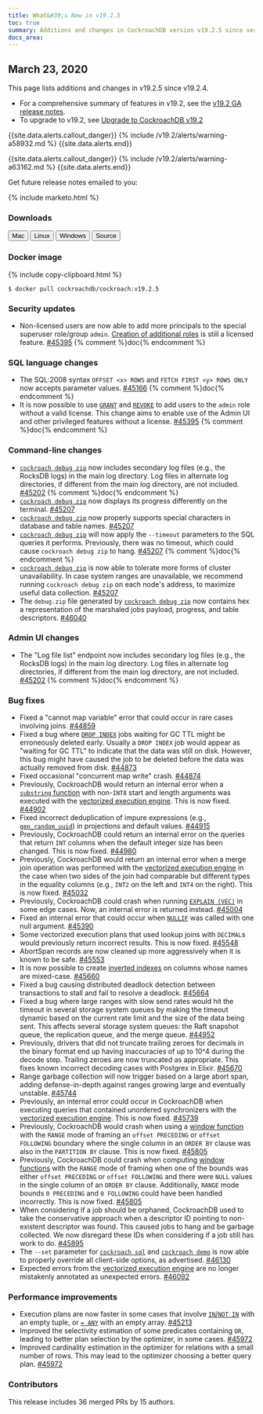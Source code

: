 ```yaml
---
title: What&#39;s New in v19.2.5
toc: true
summary: Additions and changes in CockroachDB version v19.2.5 since version v19.2.4
docs_area: 
---
```


## March 23, 2020

This page lists additions and changes in v19.2.5 since v19.2.4.

- For a comprehensive summary of features in v19.2, see the [v19.2 GA release notes](v19.2.0.html).
- To upgrade to v19.2, see [Upgrade to CockroachDB v19.2](../v19.2/upgrade-cockroach-version.html)

{{site.data.alerts.callout_danger}}
{% include /v19.2/alerts/warning-a58932.md %}
{{site.data.alerts.end}}

{{site.data.alerts.callout_danger}}
{% include /v19.2/alerts/warning-a63162.md %}
{{site.data.alerts.end}}

Get future release notes emailed to you:

{% include marketo.html %}

### Downloads

<div id="os-tabs" class="clearfix os-tabs_button-outline-primary">
    <a href="https://binaries.cockroachdb.com/cockroach-v19.2.5.darwin-10.9-amd64.tgz"><button id="mac" data-eventcategory="mac-binary-release-notes">Mac</button></a>
    <a href="https://binaries.cockroachdb.com/cockroach-v19.2.5.linux-amd64.tgz"><button id="linux" data-eventcategory="linux-binary-release-notes">Linux</button></a>
    <a href="https://binaries.cockroachdb.com/cockroach-v19.2.5.windows-6.2-amd64.zip"><button id="windows" data-eventcategory="windows-binary-release-notes">Windows</button></a>
    <a href="https://binaries.cockroachdb.com/cockroach-v19.2.5.src.tgz"><button id="source" data-eventcategory="source-release-notes">Source</button></a>
</div>

### Docker image

{% include copy-clipboard.html %}
~~~shell
$ docker pull cockroachdb/cockroach:v19.2.5
~~~


### Security updates

- Non-licensed users are now able to add more principals to the special superuser role/group `admin`. [Creation of additional roles](../v19.2/create-role.html) is still a licensed feature. [#45395][#45395] {% comment %}doc{% endcomment %}

### SQL language changes

- The SQL:2008 syntax `OFFSET <x> ROWS` and `FETCH FIRST <y> ROWS ONLY` now accepts parameter values. [#45166][#45166] {% comment %}doc{% endcomment %}
- It is now possible to use [`GRANT`](../v19.2/grant.html) and [`REVOKE`](../v19.2/revoke.html) to add users to the `admin` role without a valid license. This change aims to enable use of the Admin UI and other privileged features without a license. [#45395][#45395] {% comment %}doc{% endcomment %}

### Command-line changes

- [`cockroach debug zip`](../v19.2/cockroach-debug-zip.html) now includes secondary log files (e.g., the RocksDB logs) in the main log directory. Log files in alternate log directories, if different from the main log directory, are not included. [#45202][#45202] {% comment %}doc{% endcomment %}
- [`cockroach debug zip`](../v19.2/cockroach-debug-zip.html) now displays its progress differently on the terminal. [#45207][#45207]
- [`cockroach debug zip`](../v19.2/cockroach-debug-zip.html) now properly supports special characters in database and table names. [#45207][#45207]
- [`cockroach debug zip`](../v19.2/cockroach-debug-zip.html) will now apply the `--timeout` parameters to the SQL queries it performs. Previously, there was no timeout, which could cause `cockroach debug zip` to hang. [#45207][#45207] {% comment %}doc{% endcomment %}
- [`cockroach debug zip`](../v19.2/cockroach-debug-zip.html) is now able to tolerate more forms of cluster unavailability. In case system ranges are unavailable, we recommend running `cockroach debug zip` on each node's address, to maximize useful data collection. [#45207][#45207]
- The `debug.zip` file generated by [`cockroach debug zip`](../v19.2/cockroach-debug-zip.html) now contains hex a representation of the marshaled jobs payload, progress, and table descriptors. [#46040][#46040]

### Admin UI changes

- The "Log file list" endpoint now includes secondary log files (e.g., the RocksDB logs) in the main log directory. Log files in alternate log directories, if different from the main log directory, are not included. [#45202][#45202] {% comment %}doc{% endcomment %}

### Bug fixes

- Fixed a "cannot map variable" error that could occur in rare cases involving joins. [#44859][#44859]
- Fixed a bug where [`DROP INDEX`](../v19.2/drop-index.html) jobs waiting for GC TTL might be erroneously deleted early. Usually a `DROP INDEX` job would appear as "waiting for GC TTL" to indicate that the data was still on disk. However, this bug might have caused the job to be deleted before the data was actually removed from disk. [#44873][#44873]
- Fixed occasional "concurrent map write" crash. [#44874][#44874]
- Previously, CockroachDB would return an internal error when a [`substring` function](../v19.2/functions-and-operators.html#string-and-byte-functions) with non-`INT8` start and length arguments was executed with the [vectorized execution engine](../v19.2/vectorized-execution.html). This is now fixed. [#44902][#44902]
- Fixed incorrect deduplication of impure expressions (e.g., [`gen_random_uuid`](../v19.2/functions-and-operators.html#id-generation-functions)) in projections and default values. [#44915][#44915]
- Previously, CockroachDB could return an internal error on the queries that return `INT` columns when the default integer size has been changed. This is now fixed. [#44980][#44980]
- Previously, CockroachDB would return an internal error when a merge join operation was performed with the [vectorized execution engine](../v19.2/vectorized-execution.html) in the case when two sides of the join had comparable but different types in the equality columns (e.g., `INT2` on the left and `INT4` on the right). This is now fixed. [#45032][#45032]
- Previously, CockroachDB could crash when running [`EXPLAIN (VEC)`](../v19.2/explain.html#vec-option) in some edge cases. Now, an internal error is returned instead. [#45004][#45004]
- Fixed an internal error that could occur when [`NULLIF`](../v19.2/scalar-expressions.html#nullif-expressions) was called with one null argument. [#45390][#45390]
- Some vectorized execution plans that used lookup joins with `DECIMAL`s would previously return incorrect results. This is now fixed. [#45548][#45548]
- AbortSpan records are now cleaned up more aggressively when it is known to be safe. [#45553][#45553]
- It is now possible to create [inverted indexes](../v19.2/inverted-indexes.html) on columns whose names are mixed-case. [#45660][#45660]
- Fixed a bug causing distributed deadlock detection between transactions to stall and fail to resolve a deadlock. [#45664][#45664]
- Fixed a bug where large ranges with slow send rates would hit the timeout in several storage system queues by making the timeout dynamic based on the current rate limit and the size of the data being sent. This affects several storage system queues: the Raft snapshot queue, the replication queue, and the merge queue. [#44952][#44952]
- Previously, drivers that did not truncate trailing zeroes for decimals in the binary format end up having inaccuracies of up to 10^4 during the decode step. Trailing zeroes are now truncated as appropriate. This fixes known incorrect decoding cases with Postgrex in Elixir. [#45670][#45670]
- Range garbage collection will now trigger based on a large abort span, adding defense-in-depth against ranges growing large and eventually unstable. [#45744][#45744]
- Previously, an internal error could occur in CockroachDB when executing queries that contained unordered synchronizers with the [vectorized execution engine](../v19.2/vectorized-execution.html). This is now fixed. [#45739][#45739]
- Previously, CockroachDB would crash when using a [window function](../v19.2/window-functions.html) with the `RANGE` mode of framing an `offset PRECEDING` or `offset FOLLOWING` boundary where the single column in an `ORDER BY` clause was also in the `PARTITION BY` clause. This is now fixed. [#45805][#45805]
- Previously, CockroachDB could crash when computing [window functions](../v19.2/window-functions.html) with the `RANGE` mode of framing when one of the bounds was either `offset PRECEDING` or `offset FOLLOWING` and there were `NULL` values in the single column of an `ORDER BY` clause. Additionally, `RANGE` mode bounds `0 PRECEDING` and `0 FOLLOWING` could have been handled incorrectly. This is now fixed. [#45805][#45805]
- When considering if a job should be orphaned, CockroachDB used to take the conservative approach when a descriptor ID pointing to non-existent descriptor was found. This caused jobs to hang and be garbage collected. We now disregard these IDs when considering if a job still has work to do. [#45895][#45895]
- The `--set` parameter for [`cockroach sql`](../v19.2/cockroach-sql.html) and [`cockroach demo`](../v19.2/cockroach-demo.html) is now able to properly override all client-side options, as advertised. [#46130][#46130]
- Expected errors from the [vectorized execution engine](../v19.2/vectorized-execution.html) are no longer mistakenly annotated as unexpected errors. [#46092][#46092]

### Performance improvements

- Execution plans are now faster in some cases that involve [`IN`/`NOT IN`](../v19.2/scalar-expressions.html#set-membership) with an empty tuple, or [`= ANY`](../v19.2/scalar-expressions.html#multi-valued-comparisons) with an empty array. [#45213][#45213]
- Improved the selectivity estimation of some predicates containing `OR`, leading to better plan selection by the optimizer, in some cases. [#45972][#45972]
- Improved cardinality estimation in the optimizer for relations with a small number of rows. This may lead to the optimizer choosing a better query plan. [#45972][#45972]

### Contributors

This release includes 36 merged PRs by 15 authors.

[#44859]: https://github.com/cockroachdb/cockroach/pull/44859
[#44873]: https://github.com/cockroachdb/cockroach/pull/44873
[#44874]: https://github.com/cockroachdb/cockroach/pull/44874
[#44902]: https://github.com/cockroachdb/cockroach/pull/44902
[#44915]: https://github.com/cockroachdb/cockroach/pull/44915
[#44952]: https://github.com/cockroachdb/cockroach/pull/44952
[#44980]: https://github.com/cockroachdb/cockroach/pull/44980
[#45004]: https://github.com/cockroachdb/cockroach/pull/45004
[#45032]: https://github.com/cockroachdb/cockroach/pull/45032
[#45166]: https://github.com/cockroachdb/cockroach/pull/45166
[#45202]: https://github.com/cockroachdb/cockroach/pull/45202
[#45207]: https://github.com/cockroachdb/cockroach/pull/45207
[#45213]: https://github.com/cockroachdb/cockroach/pull/45213
[#45390]: https://github.com/cockroachdb/cockroach/pull/45390
[#45395]: https://github.com/cockroachdb/cockroach/pull/45395
[#45548]: https://github.com/cockroachdb/cockroach/pull/45548
[#45553]: https://github.com/cockroachdb/cockroach/pull/45553
[#45660]: https://github.com/cockroachdb/cockroach/pull/45660
[#45664]: https://github.com/cockroachdb/cockroach/pull/45664
[#45670]: https://github.com/cockroachdb/cockroach/pull/45670
[#45739]: https://github.com/cockroachdb/cockroach/pull/45739
[#45744]: https://github.com/cockroachdb/cockroach/pull/45744
[#45805]: https://github.com/cockroachdb/cockroach/pull/45805
[#45895]: https://github.com/cockroachdb/cockroach/pull/45895
[#45972]: https://github.com/cockroachdb/cockroach/pull/45972
[#46040]: https://github.com/cockroachdb/cockroach/pull/46040
[#46092]: https://github.com/cockroachdb/cockroach/pull/46092
[#46130]: https://github.com/cockroachdb/cockroach/pull/46130
[#46154]: https://github.com/cockroachdb/cockroach/pull/46154
